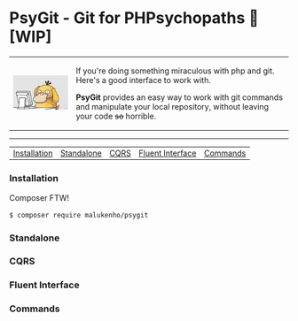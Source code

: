 PsyGit - Git for PHPsychopaths :construction_worker: [WIP]
==========================================================

<table border="0">
    <tr>
        <td>
            <img alt="PsyGit - git for PHPsychopaths" src="./psy-git.jpg" />
        </td>
        <td>
            <p>If you're doing something miraculous with php and git. Here's a good interface to work with.</p>
            <p><strong>PsyGit</strong> provides an easy way to work with git commands and manipulate your local repository, 
            without leaving your code <del>so</del> horrible.
            </p>
        </td>
    </tr>
</table>
    
---

<table>
    <tr>
        <td>
            <a href="#installation">Installation</a>
        </td>
        <td>
            <a href="#standalone">Standalone</a>
        </td>
        <td>
            <a href="#cqrs">CQRS</a>
        </td>
        <td>
            <a href="#">Fluent Interface</a>
        </td>
        <td>
            <a href="#commands">Commands</a>
        </td>
    </tr>
</table>


### Installation

Composer FTW!

```sh
$ composer require malukenho/psygit
```

### Standalone
### CQRS
### Fluent Interface
### Commands
